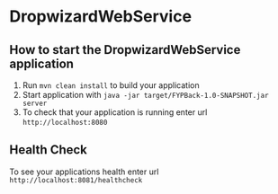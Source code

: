 # DropwizardWebService

How to start the DropwizardWebService application
---

1. Run `mvn clean install` to build your application
1. Start application with `java -jar target/FYPBack-1.0-SNAPSHOT.jar server`
1. To check that your application is running enter url `http://localhost:8080`

Health Check
---

To see your applications health enter url `http://localhost:8081/healthcheck`
